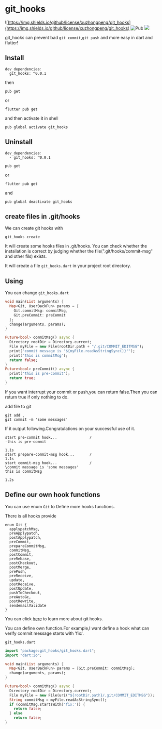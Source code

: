 # git_hooks

![https://img.shields.io/github/license/xuzhongpeng/git_hooks](https://img.shields.io/github/license/xuzhongpeng/git_hooks) ![Pub](https://img.shields.io/pub/v/git_hooks) ![](https://img.shields.io/powershellgallery/p/PackageManagement?color=%23)

git_hooks can prevent bad `git commit`,`git push` and more easy in dart and flutter!

## Install

```
dev_dependencies:
  git_hooks: ^0.0.1
```

then

```
pub get
```

or

```
flutter pub get
```

and then activate it in shell

```
pub global activate git_hooks
```

## Uninstall

```
dev_dependencies:
  - git_hooks: ^0.0.1
```

```
pub get
```

or

```
flutter pub get
```

and

```
pub global deactivate git_hooks
```

## create files in .git/hooks

We can create git hooks with

```
git_hooks create
```

It will create some hooks files in .git/hooks. You can check whether the installation is correct by judging whether the file(".git/hooks/commit-msg" and other fils) exists.

It will create a file `git_hooks.dart` in your project root directory.

## Using

You can change `git_hooks.dart`

```dart
void main(List arguments) {
  Map<Git, UserBackFun> params = {
    Git.commitMsg: commitMsg,
    Git.preCommit: preCommit
  };
  change(arguments, params);
}

Future<bool> commitMsg() async {
  Directory rootDir = Directory.current;
  File myFile = new File(rootDir.path + "/.git/COMMIT_EDITMSG");
  print("commit message is '${myFile.readAsStringSync()}'");
  print('this is commitMsg');
  return false;
}
Future<bool> preCommit() async {
  print('this is pre-commit');
  return true;
}
```

If you want interrupt your commit or push,you can return false.Then you can return true if only nothing to do.

add file to git

```
git add .
git commit -m 'some messages'
```

If it output following.Congratulations on your successful use of it.

```
start pre-commit hook...               /
-this is pre-commit

1.1s
start prepare-commit-msg hook...       /
1.1s
start commit-msg hook...               /
\commit message is 'some messages'
this is commitMsg

1.2s
```

## Define our own hook functions

You can use enum `Git` to Define more hooks functions.

There is all hooks provide

```
enum Git {
  applypatchMsg,
  preApplypatch,
  postApplypatch,
  preCommit,
  prepareCommitMsg,
  commitMsg,
  postCommit,
  preRebase,
  postCheckout,
  postMerge,
  prePush,
  preReceive,
  update,
  postReceive,
  postUpdate,
  pushToCheckout,
  preAutoGc,
  postRewrite,
  sendemailValidate
}
```

You can click [here](https://git-scm.com/docs/githooks.html) to learn more about git hooks.

You can define own function.For example,I want define a hook what can verify commit message starts with 'fix:'.

`git_hooks.dart`

```dart
import "package:git_hooks/git_hooks.dart";
import "dart:io";

void main(List arguments) {
  Map<Git, UserBackFun> params = {Git.preCommit: commitMsg};
  change(arguments, params);
}

Future<bool> commitMsg() async {
  Directory rootDir = Directory.current;
  File myFile = new File(uri("${rootDir.path}/.git/COMMIT_EDITMSG"));
  String commitMsg = myFile.readAsStringSync();
  if (commitMsg.startsWith('fix:')) {
    return false;
  } else
    return false;
}

```
